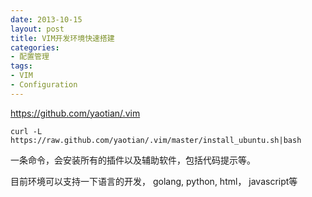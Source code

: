 ```yaml
---
date: 2013-10-15
layout: post
title: VIM开发环境快速搭建
categories:
- 配置管理
tags:
- VIM
- Configuration
---
```



https://github.com/yaotian/.vim

    curl -L https://raw.github.com/yaotian/.vim/master/install_ubuntu.sh|bash


一条命令，会安装所有的插件以及辅助软件，包括代码提示等。

目前环境可以支持一下语言的开发， golang, python, html， javascript等




